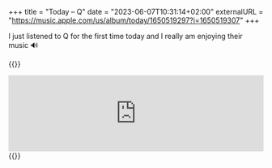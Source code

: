+++
title = "Today – Q"
date = "2023-06-07T10:31:14+02:00"
externalURL = "https://music.apple.com/us/album/today/1650519297?i=1650519307"
+++

I just listened to Q for the first time today and I really am enjoying their music 🔊

{{<raw>}}
<iframe allow="autoplay *; encrypted-media *;" frameborder="0" height="150" style="width:100%;max-width:660px;overflow:hidden;background:transparent;" sandbox="allow-forms allow-popups allow-same-origin allow-scripts allow-storage-access-by-user-activation allow-top-navigation-by-user-activation" src="https://embed.music.apple.com/us/album/today/1650519297?i=1650519307"></iframe>
{{</raw>}}
